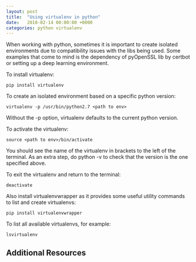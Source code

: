 ```yaml
---
layout: post
title:  "Using virtualenv in python"
date:   2018-02-14 00:00:00 +0000
categories: python virtualenv
---
```


When working with python, sometimes it is important to create isolated environments due to compatibility issues with the libs being used. Some examples that come to mind is the dependency of pyOpenSSL lib by certbot or setting up a deep learning environment.

To install virtualenv:
```
pip install virtualenv
```

To create an isolated environment based on a specific python version:
```
virtualenv -p /usr/bin/python2.7 <path to env>
```

Without the -p option, virtualenv defaults to the current python version.

To activate the virtualenv:
```
source <path to env>/bin/activate
```

You should see the name of the virtualenv in brackets to the left of the terminal. As an extra step, do python -v to check that the version is the one specified above.

To exit the virtualenv and return to the terminal:
```
deactivate
```

Also install virtualenvwrapper as it provides some useful utility commands to list and create virtualenvs:
```
pip install virtualenvwrapper
```

To list all available virtualenvs, for example:
```
lsvirtualenv
```

## Additional Resources
[virtualenv docs]: https://virtualenv.pypa.io/en/stable/

[virtualenvwrapper docs]: http://virtualenvwrapper.readthedocs.io/en/latest/index.html
